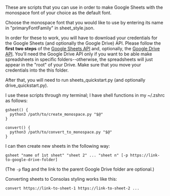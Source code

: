 These are scripts that you can use in order to make Google Sheets with the monospace font of your choice as the default font.

Choose the monospace font that you would like to use by entering its name in "primaryFontFamily" in sheet_style.json.

In order for these to work, you will have to download your credentials for the Google Sheets (and optionally the Google Drive) API. Please follow the **first two steps** of the [Google Sheets API](https://developers.google.com/sheets/api/quickstart/python) and, optionally, the [Google Drive API](https://developers.google.com/drive/api/v3/quickstart/python). You'll need the Google Drive API only if you want to be able make spreadsheets in specific folders--otherwise, the spreadsheets will just appear in the "root" of your Drive. Make sure that you move your credentials into the this folder.

After that, you will need to run sheets_quickstart.py (and optionally drive_quickstart.py).

I use these scripts through my terminal; I have shell functions in my ~/.zshrc as follows:
```
gsheet() {
  python3 /path/to/create_monospace.py "$@"
}

convert() {
  python3 /path/to/convert_to_monospace.py "$@"
}
```

I can then create new sheets in the following way:
```
gsheet "name of 1st sheet" "sheet 2" ... "sheet n" [-p https://link-to-google-drive-folder]
```
(The `-p` flag and the link to the parent Google Drive folder are optional.)

Converting sheets to Consolas styling works like this:
```
convert https://link-to-sheet-1 https://link-to-sheet-2 ...
```
